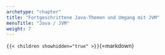 ```yaml
---
archetype: "chapter"
title: "Fortgeschrittene Java-Themen und Umgang mit JVM"
menuTitle: "Java / JVM"
weight: 7
---
```



`{{< children showhidden="true" >}}`{=markdown}
